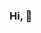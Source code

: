 ### Hi, 👋

<!--
**julyndav/julyndav** is a ✨ _special_ ✨ repository because its `README.md` (this file) appears on your GitHub profile.

Here are some ideas to get you started:

- 📝 I’m currently working on studying for Tableau Desktop certification
- 🧠 I’m currently expanding my working knowledge of SQL, Machine Learning and Power BI
- 👯 I’m looking to collaborate on ...
- 🤔 I’m looking for help with ...
- 💬 Ask me about ...
- 📫 How to reach me: ...
- 😄 Pronouns: ...
- ⚡ Fun fact: ...
-->
